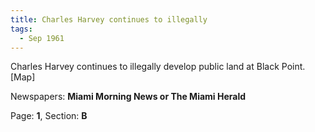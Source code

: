 ```yaml
---  
title: Charles Harvey continues to illegally  
tags:  
  - Sep 1961  
---  
```

  
Charles Harvey continues to illegally develop public land at Black Point. [Map]  
  
Newspapers: **Miami Morning News or The Miami Herald**  
  
Page: **1**, Section: **B** 
